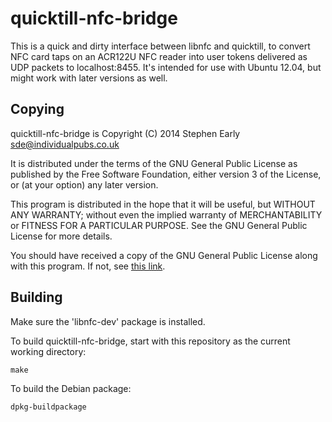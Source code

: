 quicktill-nfc-bridge
====================

This is a quick and dirty interface between libnfc and quicktill, to
convert NFC card taps on an ACR122U NFC reader into user tokens
delivered as UDP packets to localhost:8455.  It's intended for use
with Ubuntu 12.04, but might work with later versions as well.

Copying
-------

quicktill-nfc-bridge is Copyright (C) 2014 Stephen Early <sde@individualpubs.co.uk>

It is distributed under the terms of the GNU General Public License
as published by the Free Software Foundation, either version 3
of the License, or (at your option) any later version.

This program is distributed in the hope that it will be useful, but
WITHOUT ANY WARRANTY; without even the implied warranty of
MERCHANTABILITY or FITNESS FOR A PARTICULAR PURPOSE.  See the GNU
General Public License for more details.

You should have received a copy of the GNU General Public License
along with this program.  If not, see [this
link](http://www.gnu.org/licenses/).

Building
--------

Make sure the 'libnfc-dev' package is installed.

To build quicktill-nfc-bridge, start with this repository as the
current working directory:

    make

To build the Debian package:

    dpkg-buildpackage

